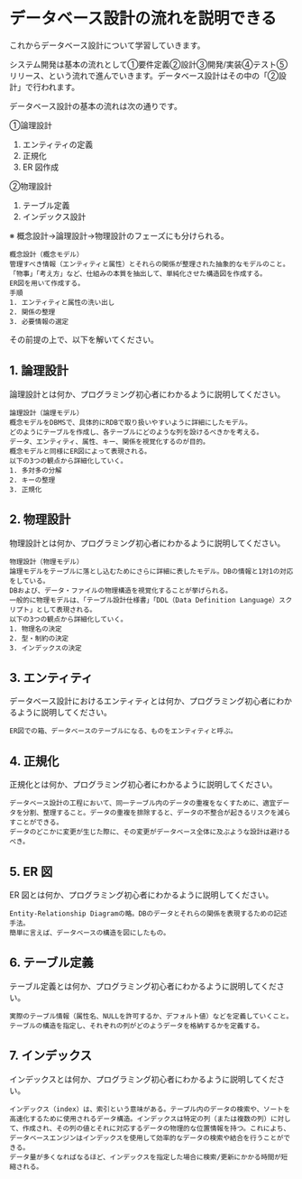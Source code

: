 # データベース設計の流れを説明できる

これからデータベース設計について学習していきます。

システム開発は基本の流れとして①要件定義②設計③開発/実装④テスト⑤リリース、という流れで進んでいきます。データベース設計はその中の「②設計」で行われます。

データベース設計の基本の流れは次の通りです。

①論理設計

1. エンティティの定義
2. 正規化
3. ER 図作成

②物理設計

1. テーブル定義
2. インデックス設計

※ 概念設計→論理設計→物理設計のフェーズにも分けられる。
```
概念設計（概念モデル）
管理すべき情報（エンティティと属性）とそれらの関係が整理された抽象的なモデルのこと。
「物事」「考え方」など、仕組みの本質を抽出して、単純化させた構造図を作成する。
ER図を用いて作成する。
手順
1. エンティティと属性の洗い出し
2. 関係の整理
3. 必要情報の選定
```

その前提の上で、以下を解いてください。

## 1. 論理設計

論理設計とは何か、プログラミング初心者にわかるように説明してください。

```
論理設計（論理モデル）
概念モデルをDBMSで、具体的にRDBで取り扱いやすいように詳細にしたモデル。
どのようにテーブルを作成し、各テーブルにどのような列を設けるべきかを考える。
データ、エンティティ、属性、キー、関係を視覚化するのが目的。
概念モデルと同様にER図によって表現される。
以下の3つの観点から詳細化していく。
1. 多対多の分解
2. キーの整理
3. 正規化
```

## 2. 物理設計

物理設計とは何か、プログラミング初心者にわかるように説明してください。

```
物理設計（物理モデル）
論理モデルをテーブルに落とし込むためにさらに詳細に表したモデル。DBの情報と1対1の対応をしている。
DBおよび、データ・ファイルの物理構造を視覚化することが挙げられる。
一般的に物理モデルは、「テーブル設計仕様書」「DDL（Data Definition Language）スクリプト」として表現される。
以下の3つの観点から詳細化していく。
1. 物理名の決定
2. 型・制約の決定
3. インデックスの決定
```

## 3. エンティティ

データベース設計におけるエンティティとは何か、プログラミング初心者にわかるように説明してください。

```
ER図での箱、データベースのテーブルになる、ものをエンティティと呼ぶ。
```

## 4. 正規化

正規化とは何か、プログラミング初心者にわかるように説明してください。
```
データベース設計の工程において、同一テーブル内のデータの重複をなくすために、適宜データを分割、整理すること。データの重複を排除すると、データの不整合が起きるリスクを減らすことができる。
データのどこかに変更が生じた際に、その変更がデータベース全体に及ぶような設計は避けるべき。
```

## 5. ER 図

ER 図とは何か、プログラミング初心者にわかるように説明してください。
```
Entity-Relationship Diagramの略。DBのデータとそれらの関係を表現するための記述手法。
簡単に言えば、データベースの構造を図にしたもの。
```

## 6. テーブル定義

テーブル定義とは何か、プログラミング初心者にわかるように説明してください。

```
実際のテーブル情報（属性名、NULLを許可するか、デフォルト値）などを定義していくこと。
テーブルの構造を指定し、それぞれの列がどのようデータを格納するかを定義する。
```

## 7. インデックス

インデックスとは何か、プログラミング初心者にわかるように説明してください。

```
インデックス（index）は、索引という意味がある。テーブル内のデータの検索や、ソートを高速化するために使用されるデータ構造。インデックスは特定の列（または複数の列）に対して、作成され、その列の値とそれに対応するデータの物理的な位置情報を持つ。これによち、データベースエンジンはインデックスを使用して効率的なデータの検索や結合を行うことができる。
データ量が多くなればなるほど、インデックスを指定した場合に検索/更新にかかる時間が短縮される。
```